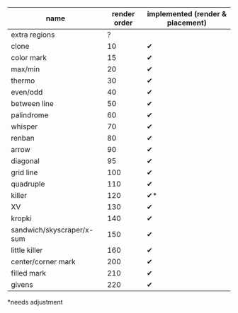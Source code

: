 | name | render order | implemented (render & placement)
|---|---|---|
| extra regions | ? | |
| clone | 10 | ✔ |
| color mark | 15 | ✔ |
| max/min | 20 | ✔ |
| thermo | 30 | ✔ |
| even/odd | 40 | ✔ |
| between line | 50 | ✔
| palindrome | 60 | ✔ |
| whisper | 70 | ✔ |
| renban | 80 | ✔ |
| arrow | 90 | ✔ |
| diagonal | 95 | ✔ |
| grid line | 100 | ✔ |
| quadruple | 110 | ✔ |
| killer | 120 | ✔\* |
| XV | 130 | ✔ |
| kropki | 140 | ✔ |
| sandwich/skyscraper/x-sum | 150 | ✔ |
| little killer | 160 | ✔ |
| center/corner mark | 200 | ✔ |
| filled mark | 210 | ✔ |
| givens | 220 | ✔ |

\*needs adjustment
